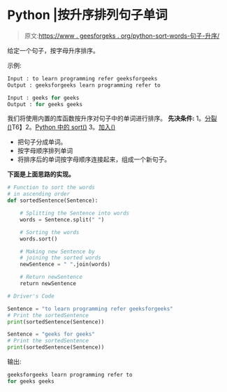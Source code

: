 # Python |按升序排列句子单词

> 原文:[https://www . geesforgeks . org/python-sort-words-句子-升序/](https://www.geeksforgeeks.org/python-sort-words-sentence-ascending-order/)

给定一个句子，按字母升序排序。

示例:

```py
Input : to learn programming refer geeksforgeeks
Output : geeksforgeeks learn programming refer to

Input : geeks for geeks
Output : for geeks geeks

```

我们将使用内置的库函数按升序对句子中的单词进行排序。
**先决条件:**
1。[分裂()](https://www.geeksforgeeks.org/how-to-split-a-string-in-cc-python-and-java/)T6】2。[Python 中的 sort()](https://www.geeksforgeeks.org/list-methods-in-python-set-2-del-remove-sort-insert-pop-extend/)
3。[加入()](https://www.geeksforgeeks.org/join-function-python/)

*   把句子分成单词。
*   按字母顺序排列单词
*   将排序后的单词按字母顺序连接起来，组成一个新句子。

**下面是上面思路的实现。**

```py
# Function to sort the words
# in ascending order
def sortedSentence(Sentence):

    # Splitting the Sentence into words
    words = Sentence.split(" ")

    # Sorting the words
    words.sort()

    # Making new Sentence by 
    # joining the sorted words
    newSentence = " ".join(words)

    # Return newSentence
    return newSentence

# Driver's Code

Sentence = "to learn programming refer geeksforgeeks"
# Print the sortedSentence
print(sortedSentence(Sentence))

Sentence = "geeks for geeks"
# Print the sortedSentence
print(sortedSentence(Sentence))
```

输出:

```py
geeksforgeeks learn programming refer to
for geeks geeks

```